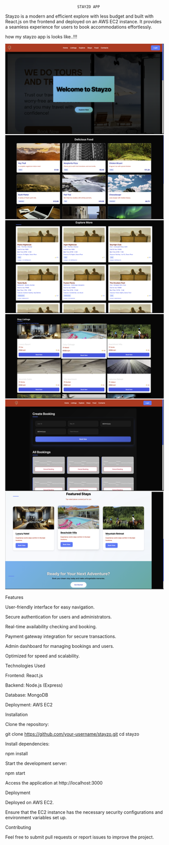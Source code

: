                                    STAYZO APP

Stayzo is a modern and efficient explore with less budget and built with React.js on the frontend and deployed on an AWS EC2 instance. It provides a seamless experience for users to book accommodations effortlessly.

how my stayzo app is looks like..!!!

![App Screenshot](screenshot.png)
![App Screenshot](screenshot1.png)
![App Screenshot](screenshot2.png)
![App Screenshot](screenshot3.png)
![App Screenshot](screenshot4.png)
![App Screenshot](screenshot5.png)

Features

User-friendly interface for easy navigation.

Secure authentication for users and administrators.

Real-time availability checking and booking.

Payment gateway integration for secure transactions.

Admin dashboard for managing bookings and users.

Optimized for speed and scalability.

Technologies Used

Frontend: React.js

Backend: Node.js (Express)

Database: MongoDB

Deployment: AWS EC2

Installation

Clone the repository:

git clone https://github.com/your-username/stayzo.git
cd stayzo

Install dependencies:

npm install

Start the development server:

npm start

Access the application at http://localhost:3000

Deployment

Deployed on AWS EC2.

Ensure that the EC2 instance has the necessary security configurations and environment variables set up.

Contributing

Feel free to submit pull requests or report issues to improve the project.
